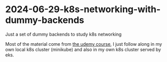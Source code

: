 # 2024-06-29-k8s-networking-with-dummy-backends
Just a set of dummy backends to study k8s networking

Most of the material come from [the udemy course](https://www.udemy.com/course/docker-kubernetes-the-practical-guide/), I just follow along in my own local k8s cluster (minikube) and also in my own k8s cluster served by eks.
